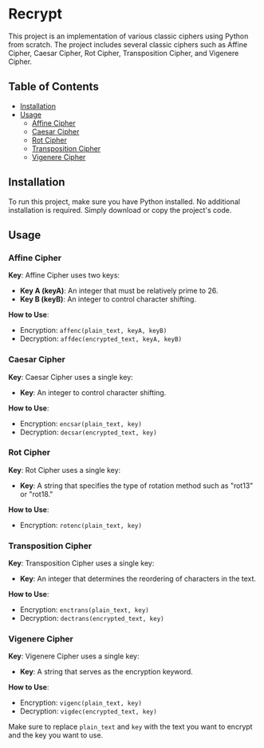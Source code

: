 # Recrypt

This project is an implementation of various classic ciphers using Python from scratch. The project includes several classic ciphers such as Affine Cipher, Caesar Cipher, Rot Cipher, Transposition Cipher, and Vigenere Cipher.

## Table of Contents

- [Installation](#installation)
- [Usage](#usage)
  - [Affine Cipher](#affine-cipher)
  - [Caesar Cipher](#caesar-cipher)
  - [Rot Cipher](#rot-cipher)
  - [Transposition Cipher](#transposition-cipher)
  - [Vigenere Cipher](#vigenere-cipher)

## Installation

To run this project, make sure you have Python installed. No additional installation is required. Simply download or copy the project's code.

## Usage

### Affine Cipher

**Key**: Affine Cipher uses two keys:
- **Key A (keyA)**: An integer that must be relatively prime to 26.
- **Key B (keyB)**: An integer to control character shifting.

**How to Use**: 
- Encryption: `affenc(plain_text, keyA, keyB)`
- Decryption: `affdec(encrypted_text, keyA, keyB)`

### Caesar Cipher

**Key**: Caesar Cipher uses a single key:
- **Key**: An integer to control character shifting.

**How to Use**:
- Encryption: `encsar(plain_text, key)`
- Decryption: `decsar(encrypted_text, key)`

### Rot Cipher

**Key**: Rot Cipher uses a single key:
- **Key**: A string that specifies the type of rotation method such as "rot13" or "rot18."

**How to Use**:
- Encryption: `rotenc(plain_text, key)`

### Transposition Cipher

**Key**: Transposition Cipher uses a single key:
- **Key**: An integer that determines the reordering of characters in the text.

**How to Use**:
- Encryption: `enctrans(plain_text, key)`
- Decryption: `dectrans(encrypted_text, key)`

### Vigenere Cipher

**Key**: Vigenere Cipher uses a single key:
- **Key**: A string that serves as the encryption keyword.

**How to Use**:
- Encryption: `vigenc(plain_text, key)`
- Decryption: `vigdec(encrypted_text, key)`

Make sure to replace `plain_text` and `key` with the text you want to encrypt and the key you want to use.

